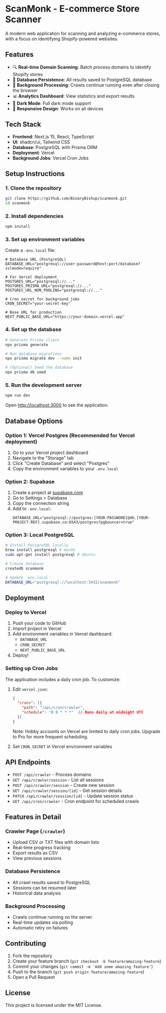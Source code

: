 # ScanMonk - E-commerce Store Scanner

A modern web application for scanning and analyzing e-commerce stores, with a focus on identifying Shopify-powered websites.

## Features

- 🔍 **Real-time Domain Scanning**: Batch process domains to identify Shopify stores
- 💾 **Database Persistence**: All results saved to PostgreSQL database
- 🔄 **Background Processing**: Crawls continue running even after closing the browser
- 📊 **Analytics Dashboard**: View statistics and export results
- 🌙 **Dark Mode**: Full dark mode support
- 📱 **Responsive Design**: Works on all devices

## Tech Stack

- **Frontend**: Next.js 15, React, TypeScript
- **UI**: shadcn/ui, Tailwind CSS
- **Database**: PostgreSQL with Prisma ORM
- **Deployment**: Vercel
- **Background Jobs**: Vercel Cron Jobs

## Setup Instructions

### 1. Clone the repository

```bash
git clone https://github.com/BinaryBishup/scanmonk.git
cd scanmonk
```

### 2. Install dependencies

```bash
npm install
```

### 3. Set up environment variables

Create a `.env.local` file:

```env
# Database URL (PostgreSQL)
DATABASE_URL="postgresql://user:password@host:port/database?sslmode=require"

# For Vercel deployment
POSTGRES_URL="postgresql://..."
POSTGRES_PRISMA_URL="postgresql://..."
POSTGRES_URL_NON_POOLING="postgresql://..."

# Cron secret for background jobs
CRON_SECRET="your-secret-key"

# Base URL for production
NEXT_PUBLIC_BASE_URL="https://your-domain.vercel.app"
```

### 4. Set up the database

```bash
# Generate Prisma client
npx prisma generate

# Run database migrations
npx prisma migrate dev --name init

# (Optional) Seed the database
npx prisma db seed
```

### 5. Run the development server

```bash
npm run dev
```

Open [http://localhost:3000](http://localhost:3000) to see the application.

## Database Options

### Option 1: Vercel Postgres (Recommended for Vercel deployment)

1. Go to your Vercel project dashboard
2. Navigate to the "Storage" tab
3. Click "Create Database" and select "Postgres"
4. Copy the environment variables to your `.env.local`

### Option 2: Supabase

1. Create a project at [supabase.com](https://supabase.com)
2. Go to Settings > Database
3. Copy the connection string
4. Add to `.env.local`:
   ```env
   DATABASE_URL="postgresql://postgres:[YOUR-PASSWORD]@db.[YOUR-PROJECT-REF].supabase.co:6543/postgres?pgbouncer=true"
   ```

### Option 3: Local PostgreSQL

```bash
# Install PostgreSQL locally
brew install postgresql # macOS
sudo apt-get install postgresql # Ubuntu

# Create database
createdb scanmonk

# Update .env.local
DATABASE_URL="postgresql://localhost:5432/scanmonk"
```

## Deployment

### Deploy to Vercel

1. Push your code to GitHub
2. Import project in Vercel
3. Add environment variables in Vercel dashboard:
   - `DATABASE_URL`
   - `CRON_SECRET`
   - `NEXT_PUBLIC_BASE_URL`
4. Deploy!

### Setting up Cron Jobs

The application includes a daily cron job. To customize:

1. Edit `vercel.json`:
   ```json
   {
     "crons": [{
       "path": "/api/cron/crawler",
       "schedule": "0 0 * * *"  // Runs daily at midnight UTC
     }]
   }
   ```
   
   Note: Hobby accounts on Vercel are limited to daily cron jobs. Upgrade to Pro for more frequent scheduling.

2. Set `CRON_SECRET` in Vercel environment variables

## API Endpoints

- `POST /api/crawler` - Process domains
- `GET /api/crawler/session` - List all sessions
- `POST /api/crawler/session` - Create new session
- `GET /api/crawler/session/[id]` - Get session details
- `PATCH /api/crawler/session/[id]` - Update session status
- `GET /api/cron/crawler` - Cron endpoint for scheduled crawls

## Features in Detail

### Crawler Page (`/crawler`)
- Upload CSV or TXT files with domain lists
- Real-time progress tracking
- Export results as CSV
- View previous sessions

### Database Persistence
- All crawl results saved to PostgreSQL
- Sessions can be resumed later
- Historical data analysis

### Background Processing
- Crawls continue running on the server
- Real-time updates via polling
- Automatic retry on failures

## Contributing

1. Fork the repository
2. Create your feature branch (`git checkout -b feature/amazing-feature`)
3. Commit your changes (`git commit -m 'Add some amazing feature'`)
4. Push to the branch (`git push origin feature/amazing-feature`)
5. Open a Pull Request

## License

This project is licensed under the MIT License.
